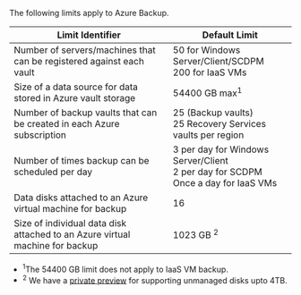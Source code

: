 
The following limits apply to Azure Backup.

| Limit Identifier | Default Limit |
| --- | --- |
| Number of servers/machines that can be registered against each vault |50 for Windows Server/Client/SCDPM <br/> 200 for IaaS VMs |
| Size of a data source for data stored in Azure vault storage |54400 GB max<sup>1</sup> |
| Number of backup vaults that can be created in each Azure subscription |25 (Backup vaults) <br/> 25 Recovery Services vaults per region |
| Number of times backup can be scheduled per day |3 per day for Windows Server/Client <br/> 2 per day for SCDPM <br/> Once a day for IaaS VMs |
| Data disks attached to an Azure virtual machine for backup |16 |
| Size of individual data disk attached to an Azure virtual machine for backup| 1023 GB <sup>2</sup>|

* <sup>1</sup>The 54400 GB limit does not apply to IaaS VM backup.
* <sup>2</sup> We have a [private preview](https://gallery.technet.microsoft.com/Instant-recovery-point-and-25fe398a?redir=0) for supporting unmanaged disks upto 4TB. 

